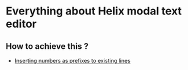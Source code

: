 # Everything about Helix modal text editor

## How to achieve this ? 

- [Inserting numbers as prefixes to existing lines](AddingNumbersAsPrefixesToExistingLines.md)
